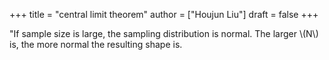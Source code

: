 +++
title = "central limit theorem"
author = ["Houjun Liu"]
draft = false
+++

"If sample size is large, the sampling distribution is normal. The larger \\(N\\) is, the more normal the resulting shape is.